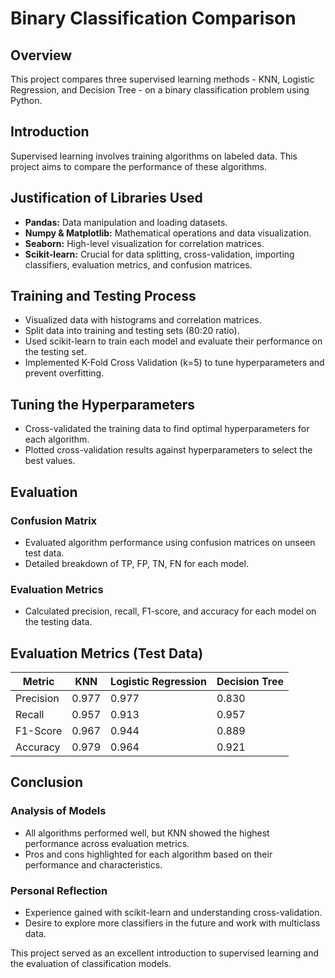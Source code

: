 # Binary Classification Comparison

## Overview
This project compares three supervised learning methods - KNN, Logistic Regression, and Decision Tree - on a binary classification problem using Python.

## Introduction
Supervised learning involves training algorithms on labeled data. This project aims to compare the performance of these algorithms.

## Justification of Libraries Used
- **Pandas:** Data manipulation and loading datasets.
- **Numpy & Matplotlib:** Mathematical operations and data visualization.
- **Seaborn:** High-level visualization for correlation matrices.
- **Scikit-learn:** Crucial for data splitting, cross-validation, importing classifiers, evaluation metrics, and confusion matrices.

## Training and Testing Process
- Visualized data with histograms and correlation matrices.
- Split data into training and testing sets (80:20 ratio).
- Used scikit-learn to train each model and evaluate their performance on the testing set.
- Implemented K-Fold Cross Validation (k=5) to tune hyperparameters and prevent overfitting.

## Tuning the Hyperparameters
- Cross-validated the training data to find optimal hyperparameters for each algorithm.
- Plotted cross-validation results against hyperparameters to select the best values.

## Evaluation
### Confusion Matrix
- Evaluated algorithm performance using confusion matrices on unseen test data.
- Detailed breakdown of TP, FP, TN, FN for each model.

### Evaluation Metrics
- Calculated precision, recall, F1-score, and accuracy for each model on the testing data.

## Evaluation Metrics (Test Data)
| Metric            | KNN   | Logistic Regression | Decision Tree |
|-------------------|-------|---------------------|---------------|
| Precision         | 0.977 | 0.977               | 0.830         |
| Recall            | 0.957 | 0.913               | 0.957         |
| F1-Score          | 0.967 | 0.944               | 0.889         |
| Accuracy          | 0.979 | 0.964               | 0.921         |

## Conclusion
### Analysis of Models
- All algorithms performed well, but KNN showed the highest performance across evaluation metrics.
- Pros and cons highlighted for each algorithm based on their performance and characteristics.

### Personal Reflection
- Experience gained with scikit-learn and understanding cross-validation.
- Desire to explore more classifiers in the future and work with multiclass data.

This project served as an excellent introduction to supervised learning and the evaluation of classification models.

